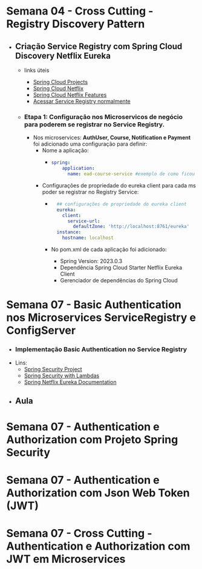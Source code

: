 # Semana 04 - Cross Cutting - Registry Discovery Pattern

- ## Criação Service Registry com Spring Cloud Discovery Netflix Eureka
    - links úteis
        - [Spring Cloud Projects](https://spring.io/projects/spring-cloud)
        - [Spring Cloud Netflix](https://docs.spring.io/spring-cloud-netflix/docs/current/reference/html/)
        - [Spring Cloud Netflix Features](https://docs.spring.io/spring-cloud-netflix/reference/spring-cloud-netflix.html#spring-cloud-eureka-server-standalone-mode)
        - [Acessar Service Registry normalmente](http://localhost:8761)

    - ### Etapa 1: Configuração nos Microservicos de negócio para poderem se registrar no Service Registry.
      - Nos microservices: **AuthUser, Course, Notification e Payment** foi adicionado uma configuração para definir:
        - Nome a aplicação: 
          - ```yaml
            spring:
                application:
                  name: ead-course-service #exemplo de como ficou no course-service
            ```
        - Configurações de propriedade do eureka client para cada ms poder se registrar no Registry Service:
          - ```yaml
              ## configurações de propriedade do eureka client
              eureka:
                client:
                  service-url:
                    defaultZone: 'http://localhost:8761/eureka'
              instance:
                hostname: localhost
            ```
          
          - No pom.xml de cada aplicação foi adicionado:
            - Spring Version: 2023.0.3
            - Dependência Spring Cloud Starter Netflix Eureka Client
            - Gerenciador de dependências do Spring Cloud

# Semana 07 - Basic Authentication nos Microservices ServiceRegistry e ConfigServer 

 - ### Implementação Basic Authentication no Service Registry
 - Lins:
   - [Spring Security Project](https://spring.io/projects/spring-security#overview)
   - [Spring Security with Lambdas](https://docs.spring.io/spring-security/reference/servlet/authentication/passwords/index.html#publish-authentication-manager-bean)
   - [Spring Netflix Eureka Documentation](https://docs.spring.io/spring-cloud-netflix/reference/spring-cloud-netflix.html#spring-cloud-eureka-server-standalone-mode)
 - Aula
   - 

# Semana 07 - Authentication e Authorization com Projeto Spring Security

# Semana 07 - Authentication e Authorization com Json Web Token (JWT)

# Semana 07 - Cross Cutting - Authentication e Authorization com JWT em Microservices
